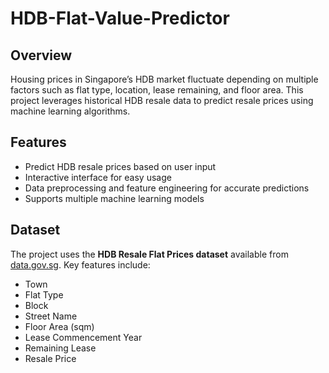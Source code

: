 # HDB-Flat-Value-Predictor
## Overview
Housing prices in Singapore’s HDB market fluctuate depending on multiple factors such as flat type, location, lease remaining, and floor area. This project leverages historical HDB resale data to predict resale prices using machine learning algorithms.

## Features
- Predict HDB resale prices based on user input  
- Interactive interface for easy usage  
- Data preprocessing and feature engineering for accurate predictions  
- Supports multiple machine learning models  

## Dataset
The project uses the **HDB Resale Flat Prices dataset** available from [data.gov.sg](https://data.gov.sg/dataset/resale-flat-prices). Key features include:  
- Town  
- Flat Type  
- Block  
- Street Name  
- Floor Area (sqm)  
- Lease Commencement Year  
- Remaining Lease  
- Resale Price  
